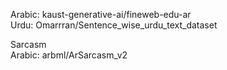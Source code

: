 Arabic: kaust-generative-ai/fineweb-edu-ar   
Urdu: Omarrran/Sentence_wise_urdu_text_dataset   

Sarcasm   
Arabic: arbml/ArSarcasm_v2
